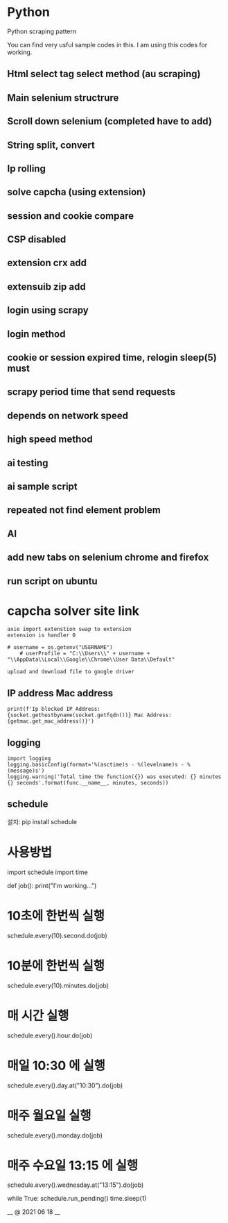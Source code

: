 # Python
Python scraping pattern

You can find very usful sample codes in this.
I am using this codes for working.
## Html select tag select method (au scraping)
## Main selenium structrure
## Scroll down selenium (completed have to add)
## String split, convert
## Ip rolling
## solve capcha (using extension)
## session and cookie compare
## CSP disabled
## extension crx add
## extensuib zip add
## login using scrapy
## login method 
## cookie or session expired time, relogin  sleep(5) must
## scrapy period time that send requests
## depends on network speed
## high speed method
## ai testing
## ai sample script
## repeated not find element problem
## AI
## add new tabs on selenium chrome and firefox
## run script on ubuntu
            
   # capcha solver site link
    
    axie import extenstion swap to extension
    extension is handler 0
    
    # username = os.getenv("USERNAME")
        # userProfile = "C:\\Users\\" + username + "\\AppData\\Local\\Google\\Chrome\\User Data\\Default"
    
    upload and download file to google driver
    
## IP address Mac address
    print(f'Ip blocked IP Address: {socket.gethostbyname(socket.getfqdn())} Mac Address: {getmac.get_mac_address()}')

## logging
    import logging
    logging.basicConfig(format='%(asctime)s - %(levelname)s - %(message)s')
    logging.warning('Total time the function({}) was executed: {} minutes {} seconds'.format(func.__name__, minutes, seconds))

## schedule
설치: 
pip install schedule


# 사용방법
import schedule
import time
 
def job():
    print("I'm working...")
 

# 10초에 한번씩 실행
schedule.every(10).second.do(job)
# 10분에 한번씩 실행
schedule.every(10).minutes.do(job)
# 매 시간 실행
schedule.every().hour.do(job)
# 매일 10:30 에 실행
schedule.every().day.at("10:30").do(job)
# 매주 월요일 실행
schedule.every().monday.do(job)
# 매주 수요일 13:15 에 실행
schedule.every().wednesday.at("13:15").do(job)
 

while True:
    schedule.run_pending()
    time.sleep(1)
    
__  @ 2021 06 18 __
